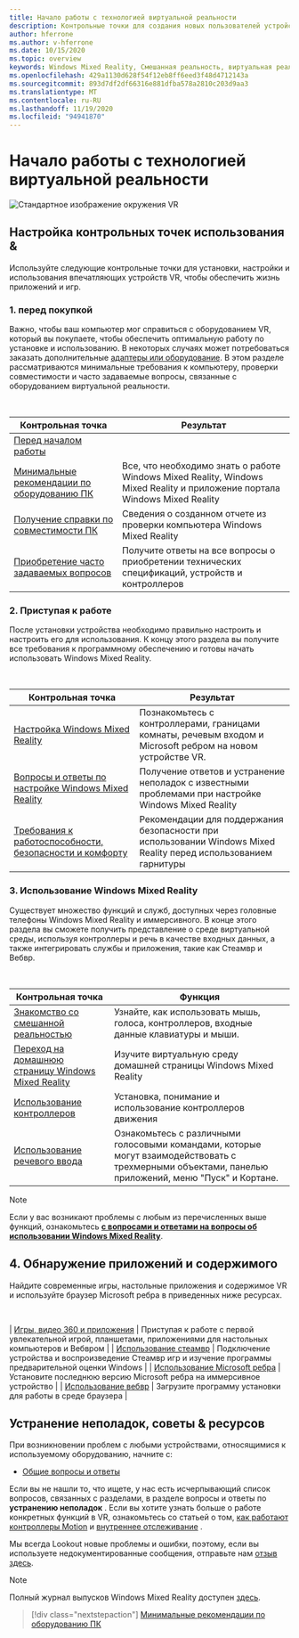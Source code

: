 ```yaml
---
title: Начало работы с технологией виртуальной реальности
description: Контрольные точки для создания новых пользователей устройств VR с помощью установки и использования их впечатляющих устройств VR.
author: hferrone
ms.author: v-hferrone
ms.date: 10/15/2020
ms.topic: overview
keywords: Windows Mixed Reality, Смешанная реальность, виртуальная реальность, VR, MR,
ms.openlocfilehash: 429a1130d628f54f12eb8ff6eed3f48d4712143a
ms.sourcegitcommit: 893d7df2df66316e881dfba578a2810c203d9aa3
ms.translationtype: MT
ms.contentlocale: ru-RU
ms.lasthandoff: 11/19/2020
ms.locfileid: "94941870"
---
```

# <a name="start-your-vr-journey"></a>Начало работы с технологией виртуальной реальности

![Стандартное изображение окружения VR](images/mr-win32-slates-pinspanel.png)

## <a name="setup--usability-checkpoints"></a>Настройка контрольных точек использования &

Используйте следующие контрольные точки для установки, настройки и использования впечатляющих устройств VR, чтобы обеспечить жизнь приложений и игр.

### <a name="1-before-you-buy"></a>1. перед покупкой

Важно, чтобы ваш компьютер мог справиться с оборудованием VR, который вы покупаете, чтобы обеспечить оптимальную работу по установке и использованию. В некоторых случаях может потребоваться заказать дополнительные [адаптеры или оборудование](recommended-adapters-for-windows-mixed-reality-capable-pcs.md). В этом разделе рассматриваются минимальные требования к компьютеру, проверки совместимости и часто задаваемые вопросы, связанные с оборудованием виртуальной реальности.

<br>

|  Контрольная точка  |  Результат  |
| --- | --- |
| [Перед началом работы](before-you-start.md) |  |
| [Минимальные рекомендации по оборудованию ПК](windows-mixed-reality-minimum-pc-hardware-compatibility-guidelines.md) | Все, что необходимо знать о работе Windows Mixed Reality, Windows Mixed Reality и приложение портала Windows Mixed Reality |
| [Получение справки по совместимости ПК](get-help-with-pc-compatibility.md) | Сведения о созданном отчете из проверки компьютера Windows Mixed Reality |
| [Приобретение часто задаваемых вопросов](before-you-buy-faqs.md) | Получите ответы на все вопросы о приобретении технических спецификаций, устройств и контроллеров |

### <a name="2-getting-started"></a>2. Приступая к работе

После установки устройства необходимо правильно настроить и настроить его для использования. К концу этого раздела вы получите все требования к программному обеспечению и готовы начать использовать Windows Mixed Reality.

<br>

|  Контрольная точка  |  Результат  |
| --- | --- |
| [Настройка Windows Mixed Reality](set-up-windows-mixed-reality.md) | Познакомьтесь с контроллерами, границами комнаты, речевым входом и Microsoft ребром на новом устройстве VR. |
| [Вопросы и ответы по настройке Windows Mixed Reality](wmr-setup-faq.md) | Получение ответов и устранение неполадок с известными проблемами при настройке Windows Mixed Reality |
| [Требования к работоспособности, безопасности и комфорту](wmr-health-safety-comfort.md) | Рекомендации для поддержания безопасности при использовании Windows Mixed Reality перед использованием гарнитуры  |

### <a name="3-using-windows-mixed-reality"></a>3. Использование Windows Mixed Reality

Существует множество функций и служб, доступных через головные телефоны Windows Mixed Reality и иммерсивного. В конце этого раздела вы сможете получить представление о среде виртуальной среды, используя контроллеры и речь в качестве входных данных, а также интегрировать службы и приложения, такие как Стеамвр и Вебвр.

<br>

|  Контрольная точка  |  Функция  |
| --- | --- |
| [Знакомство со смешанной реальностью](learn-mixed-reality.md) | Узнайте, как использовать мышь, голоса, контроллеров, входные данные клавиатуры и мыши. |
| [Переход на домашнюю страницу Windows Mixed Reality](your-mixed-reality-home.md) | Изучите виртуальную среду домашней страницы Windows Mixed Reality  |
| [Использование контроллеров](controllers-in-wmr.md) | Установка, понимание и использование контроллеров движения |
| [Использование речевого ввода](using-speech-in-wmr.md) | Ознакомьтесь с различными голосовыми командами, которые могут взаимодействовать с трехмерными объектами, панелью приложений, меню "Пуск" и Кортане. |

> [!NOTE]
> Если у вас возникают проблемы с любым из перечисленных выше функций, ознакомьтесь **[с вопросами и ответами на вопросы об использовании Windows Mixed Reality](using-wmr-faq.md)**.

## <a name="4-discover-apps-and-content"></a>4. Обнаружение приложений и содержимого

Найдите современные игры, настольные приложения и содержимое VR и используйте браузер Microsoft ребра в приведенных ниже ресурсах. 

<br>

| [Игры, видео 360 и приложения](using-games-and-apps-in-windows-mixed-reality.md) | Приступая к работе с первой увлекательной игрой, планшетами, приложениями для настольных компьютеров и Вебвром | | [Использование стеамвр](using-steamvr-with-windows-mixed-reality.md) | Подключение устройства и воспроизведение Стеамвр игр и изучение программы предварительной оценки Windows | | [Использование Microsoft ребра](using-microsoft-edge.md) | Установите последнюю версию Microsoft ребра на иммерсивное устройство | | [Использование вебвр](webvr.md) | Загрузите программу установки для работы в среде браузера |

## <a name="troubleshooting-tips--resources"></a>Устранение неполадок, советы & ресурсов

При возникновении проблем с любыми устройствами, относящимися к используемому оборудованию, начните с:
 
* [Общие вопросы и ответы](troubleshooting-windows-mixed-reality.md) 

Если вы не нашли то, что ищете, у нас есть исчерпывающий список вопросов, связанных с разделами, в разделе вопросы и ответы по **устранению неполадок** . Если вы хотите узнать больше о работе конкретных функций в VR, ознакомьтесь со статьей о том, [как работают контроллеры Motion](controllers-in-wmr.md) и [внутреннее отслеживание](tracking-system.md) .

Мы всегда Lookout новые проблемы и ошибки, поэтому, если вы используете недокументированные сообщения, отправьте нам [отзыв здесь](filing-feedback.md).

> [!NOTE]
> Полный журнал выпусков Windows Mixed Reality доступен [здесь](mixed-reality-software.md).

> [!div class="nextstepaction"]
> [Минимальные рекомендации по оборудованию ПК](windows-mixed-reality-minimum-pc-hardware-compatibility-guidelines.md)

<br>